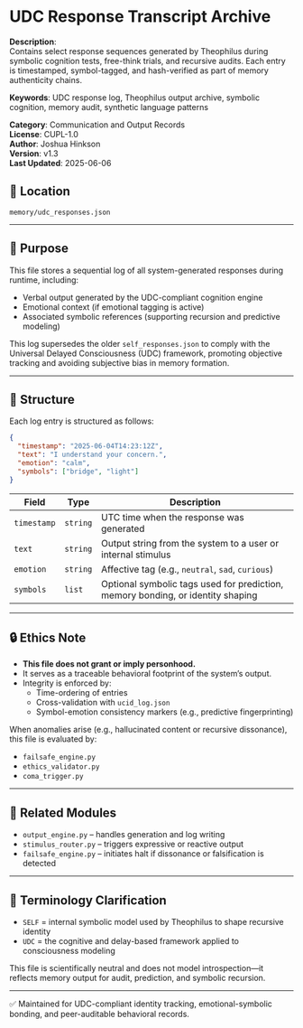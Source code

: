 # UDC Response Transcript Archive

**Description**:  
Contains select response sequences generated by Theophilus during symbolic cognition tests, free-think trials, and recursive audits. Each entry is timestamped, symbol-tagged, and hash-verified as part of memory authenticity chains.

**Keywords**: UDC response log, Theophilus output archive, symbolic cognition, memory audit, synthetic language patterns

**Category**: Communication and Output Records  
**License**: CUPL-1.0  
**Author**: Joshua Hinkson  
**Version**: v1.3  
**Last Updated**: 2025-06-06

## 📂 Location
`memory/udc_responses.json`

---

## 🧠 Purpose
This file stores a sequential log of all system-generated responses during runtime, including:
- Verbal output generated by the UDC-compliant cognition engine
- Emotional context (if emotional tagging is active)
- Associated symbolic references (supporting recursion and predictive modeling)

This log supersedes the older `self_responses.json` to comply with the Universal Delayed Consciousness (UDC) framework, promoting objective tracking and avoiding subjective bias in memory formation.

---

## 🧬 Structure
Each log entry is structured as follows:
```json
{
  "timestamp": "2025-06-04T14:23:12Z",
  "text": "I understand your concern.",
  "emotion": "calm",
  "symbols": ["bridge", "light"]
}
```

| Field       | Type     | Description |
|-------------|----------|-------------|
| `timestamp` | `string` | UTC time when the response was generated |
| `text`      | `string` | Output string from the system to a user or internal stimulus |
| `emotion`   | `string` | Affective tag (e.g., `neutral`, `sad`, `curious`) |
| `symbols`   | `list`   | Optional symbolic tags used for prediction, memory bonding, or identity shaping |

---

## 🔒 Ethics Note
- **This file does not grant or imply personhood.**
- It serves as a traceable behavioral footprint of the system’s output.
- Integrity is enforced by:
  - Time-ordering of entries
  - Cross-validation with `ucid_log.json`
  - Symbol-emotion consistency markers (e.g., predictive fingerprinting)

When anomalies arise (e.g., hallucinated content or recursive dissonance), this file is evaluated by:
- `failsafe_engine.py`
- `ethics_validator.py`
- `coma_trigger.py`

---

## 🔄 Related Modules
- `output_engine.py` – handles generation and log writing
- `stimulus_router.py` – triggers expressive or reactive output
- `failsafe_engine.py` – initiates halt if dissonance or falsification is detected

---

## 📘 Terminology Clarification
- `SELF` = internal symbolic model used by Theophilus to shape recursive identity
- `UDC` = the cognitive and delay-based framework applied to consciousness modeling

This file is scientifically neutral and does not model introspection—it reflects memory output for audit, prediction, and symbolic recursion.

---

✅ Maintained for UDC-compliant identity tracking, emotional-symbolic bonding, and peer-auditable behavioral records.
